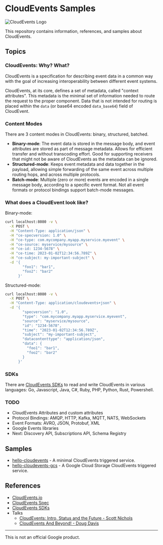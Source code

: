 # CloudEvents Samples

![CloudEvents Logo](https://avatars.githubusercontent.com/u/32076828?s=200&v=4)

This repository contains information, references, and samples about CloudEvents.

## Topics

### CloudEvents: Why? What?

CloudEvents is a specification for describing event data in a common way with
the goal of increasing interoperability between different event systems.

CloudEvents, at its core, defines a set of metadata, called "context
attributes". This metadata is the minimal set of information needed to route the
request to the proper component. Data that is not intended for routing is placed
within the `data` (or base64 encoded `data_base64`) field of CloudEvent.

### Content Modes

There are 3 content modes in CloudEvents: binary, structured, batched.

* **Binary-mode**: The event data is stored in the message body, and event
  attributes are stored as part of message metadata. Allows for efficient
  transfer and without transcoding effort. Good for supporting receivers that
  might not be aware of CloudEvents as the metadata can be ignored.
* **Structured-mode**: Keeps event metadata and data together in the payload,
  allowing simple forwarding of the same event across multiple routing hops, and
  across multiple protocols.
* **Batch-mode**: Multiple (zero or more) events are encoded in a single message
  body, according to a specific event format. Not all event formats or protocol
  bindings support batch-mode messages.

### What does a CloudEvent look like?

Binary-mode:

```sh
curl localhost:8080 -v \
  -X POST \
  -H "Content-Type: application/json" \
  -H "ce-specversion: 1.0" \
  -H "ce-type: com.mycompany.myapp.myservice.myevent" \
  -H "ce-source: myservice/mysource" \
  -H "ce-id: 1234-5678" \
  -H "ce-time: 2023-01-02T12:34:56.789Z" \
  -H "ce-subject: my-important-subject" \
  -d '{
        "foo1": "bar1",
        "foo2": "bar2"
      }'
```

Structured-mode:

```sh
curl localhost:8080 -v \
  -X POST \
  -H "Content-Type: application/cloudevents+json" \
  -d '{
        "specversion": "1.0",
        "type": "com.mycompany.myapp.myservice.myevent",
        "source": "myservice/mysource",
        "id": "1234-5678",
        "time": "2023-01-02T12:34:56.789Z",
        "subject": "my-important-subject",
        "datacontenttype": "application/json",
        "data": {
          "foo1": "bar1",
          "foo2": "bar2"
        }
      }'
```

### SDKs

There are [CloudEvents SDKs](https://github.com/cloudevents/) to read and write
CloudEvents in various languages: Go, Javascript, Java, C#, Ruby, PHP, Python,
Rust, Powershell.

### TODO

* CloudEvents Attributes and custom attributes
* Protocol Bindings: AMQP, HTTP, Kafka, MQTT, NATS, WebSockets
* Event Formats: AVRO, JSON, Protobuf, XML
* Google Events libraries
* Next: Discovery API, Subscriptions API, Schema Registry

## Samples

* [hello-cloudevents](./hello-cloudevents/) - A minimal CloudEvents triggered
  service.
* [hello-cloudevents-gcs](./hello-cloudevents-gcs/) - A Google Cloud Storage
  CloudEvents triggered service.

## References

* [CloudEvents.io](https://cloudevents.io/)
* [CloudEvents Spec](https://github.com/cloudevents/spec)
* [CloudEvents SDKs](https://github.com/cloudevents/)
* Talks
  * [CloudEvents: Intro, Status and the Future - Scott Nichols](https://youtu.be/m1sT-BuA9WU)
  * [CloudEvents And Beyond! - Doug Davis](https://youtu.be/bJTUttZr-Ck)

-------

This is not an official Google product.
